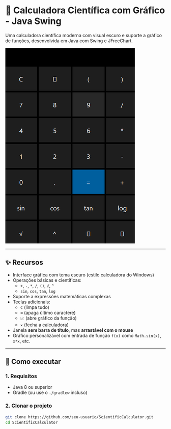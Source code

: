 # 🧮 Calculadora Científica com Gráfico - Java Swing

Uma calculadora científica moderna com visual escuro e suporte a gráfico de funções, desenvolvida em Java com Swing e JFreeChart.

![img.png](img.png)

---

## ✨ Recursos

- Interface gráfica com tema escuro (estilo calculadora do Windows)
- Operações básicas e científicas:
    - `+`, `-`, `*`, `/`, `()`, `√`, `^`
    - `sin`, `cos`, `tan`, `log`
- Suporte a expressões matemáticas complexas
- Teclas adicionais:
    - `C` (limpa tudo)
    - `⌫` (apaga último caractere)
    - `📈` (abre gráfico da função)
    - `✕` (fecha a calculadora)
- Janela **sem barra de título**, mas **arrastável com o mouse**
- Gráfico personalizável com entrada de função `f(x)` como `Math.sin(x)`, `x*x`, etc.

---

## 🚀 Como executar

### 1. Requisitos

- Java 8 ou superior
- Gradle (ou use o `./gradlew` incluso)

### 2. Clonar o projeto

```bash
git clone https://github.com/seu-usuario/ScientificCalculator.git
cd ScientificCalculator
